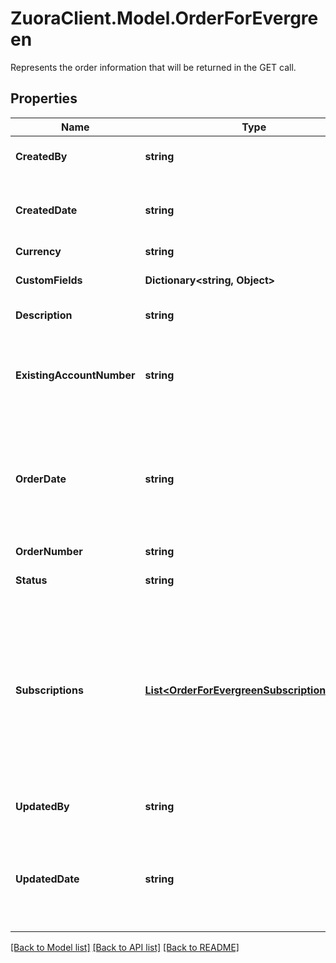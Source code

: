 # ZuoraClient.Model.OrderForEvergreen
Represents the order information that will be returned in the GET call.

## Properties

Name | Type | Description | Notes
------------ | ------------- | ------------- | -------------
**CreatedBy** | **string** | The ID of the user who created this order. | [optional] 
**CreatedDate** | **string** | The time that the order gets created in the system, in the &#x60;YYYY-MM-DD HH:MM:SS&#x60; format. | [optional] 
**Currency** | **string** | Currency code. | [optional] 
**CustomFields** | **Dictionary&lt;string, Object&gt;** | Container for custom fields of an Order object.  | [optional] 
**Description** | **string** | A description of the order. | [optional] 
**ExistingAccountNumber** | **string** | The account number that this order has been created under. This is also the invoice owner of the subscriptions included in this order. | [optional] 
**OrderDate** | **string** | The date when the order is signed. All the order actions under this order will use this order date as the contract effective date if no additinal contractEffectiveDate is provided. | [optional] 
**OrderNumber** | **string** | The order number of the order. | [optional] 
**Status** | **string** | The status of the order. | [optional] 
**Subscriptions** | [**List&lt;OrderForEvergreenSubscriptionsInner&gt;**](OrderForEvergreenSubscriptionsInner.md) | Represents a processed subscription, including the origin request (order actions) that create this version of subscription and the processing result (order metrics). The reference part in the request will be overridden with the info in the new subscription version. | [optional] 
**UpdatedBy** | **string** | The ID of the user who updated this order. | [optional] 
**UpdatedDate** | **string** | The time that the order gets updated in the system (for example, an order description update), in the &#x60;YYYY-MM-DD HH:MM:SS&#x60; format. | [optional] 

[[Back to Model list]](../README.md#documentation-for-models) [[Back to API list]](../README.md#documentation-for-api-endpoints) [[Back to README]](../README.md)

